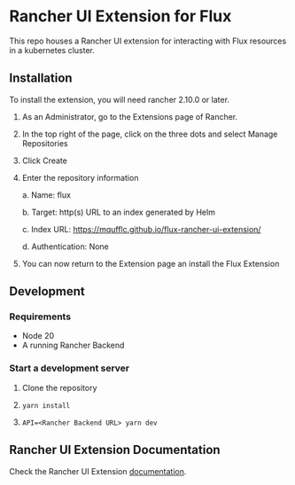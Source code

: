 # Rancher UI Extension for Flux

This repo houses a Rancher UI extension for interacting with Flux resources in a kubernetes cluster.

## Installation

To install the extension, you will need rancher 2.10.0 or later.

1. As an Administrator, go to the Extensions page of Rancher.

2. In the top right of the page, click on the three dots and select Manage Repositories

3. Click Create

4. Enter the repository information

    a. Name: flux

    b. Target: http(s) URL to an index generated by Helm

    c. Index URL: https://mqufflc.github.io/flux-rancher-ui-extension/

    d. Authentication: None

5. You can now return to the Extension page an install the Flux Extension

## Development

### Requirements

- Node 20
- A running Rancher Backend

### Start a development server

1. Clone the repository

2. `yarn install`

3. `API=<Rancher Backend URL> yarn dev`

## Rancher UI Extension Documentation

Check the Rancher UI Extension [documentation](https://extensions.rancher.io/extensions/next/home).